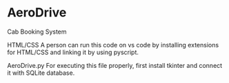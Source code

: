 # AeroDrive
Cab Booking System

HTML/CSS
A person can run this code on vs code by installing extensions for HTML/CSS and linking it by using pyscript.

AeroDrive.py
For executing this file properly, first install tkinter and connect it with SQLite database.
